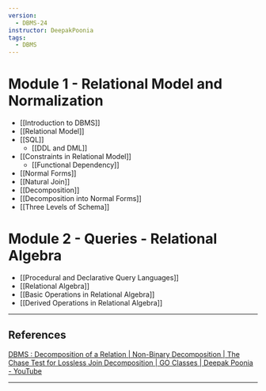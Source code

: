 ```yaml
---
version:
  - DBMS-24
instructor: DeepakPoonia
tags:
  - DBMS
---
```


# Module 1 - Relational Model and Normalization
- [[Introduction to DBMS]]
- [[Relational Model]]
- [[SQL]]
	- [[DDL and DML]]
- [[Constraints in Relational Model]]
	- [[Functional Dependency]]
- [[Normal Forms]]
- [[Natural Join]]
- [[Decomposition]]
- [[Decomposition into Normal Forms]]
- [[Three Levels of Schema]]


# Module 2 - Queries - Relational Algebra
- [[Procedural and Declarative Query Languages]]
- [[Relational Algebra]]
- [[Basic Operations in Relational Algebra]]
- [[Derived Operations in Relational Algebra]]



---

## References
[DBMS : Decomposition of a Relation | Non-Binary Decomposition | The Chase Test for Lossless Join Decomposition | GO Classes | Deepak Poonia - YouTube](https://www.youtube.com/playlist?list=PLIPZ2_p3RNHjweUdD-fgcdD-oMiylqE9t)

---
